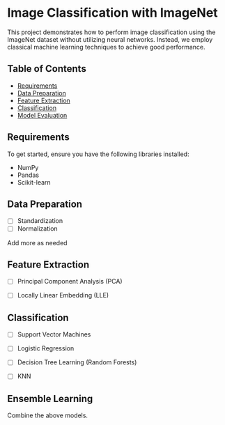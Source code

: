 # Image Classification with ImageNet

This project demonstrates how to perform image classification using the ImageNet dataset without utilizing neural networks. Instead, we employ classical machine learning techniques to achieve good performance.

## Table of Contents
- [Requirements](#requirements)
- [Data Preparation](#data-preparation)
- [Feature Extraction](#feature-extraction)
- [Classification](#classification)
- [Model Evaluation](#model-evaluation)

## Requirements
To get started, ensure you have the following libraries installed:
- NumPy
- Pandas
- Scikit-learn

## Data Preparation

- [ ] Standardization
- [ ] Normalization

Add more as needed

## Feature Extraction

- [ ] Principal Component Analysis (PCA)
- [ ] Locally Linear Embedding (LLE)


## Classification

- [ ] Support Vector Machines
- [ ] Logistic Regression
- [ ] Decision Tree Learning (Random Forests)
- [ ] KNN


## Ensemble Learning

Combine the above models.





